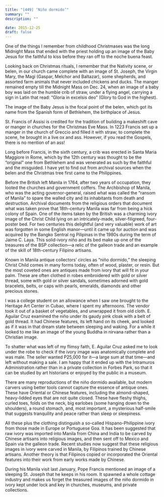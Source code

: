 ```yaml
---
title: "[449] ‘Niño dormido’"
summary: ""
description: ""

date: 2015-12-25
draft: false
---
```


One of the things I remember from childhood Christmases was the long Midnight Mass that ended with the priest holding up an image of the Baby Jesus for the faithful to kiss before they ran off to the noche buena feast.

Looking back on Christmas rituals, I remember that the Nativity scene, or belen, in our church came complete with an image of St. Joseph, the Virgin Mary, the Magi (Gaspar, Melchor and Baltazar), some shepherds, and assorted farm animals that never included chickens and ducks. The manger remained empty till the Midnight Mass on Dec. 24, when an image of a baby boy was laid on the humble crib of straw, under a flying angel, carrying a sign in Latin that read: “Gloria in excelsis deo” (Glory to God in the highest).

The image of the Baby Jesus is the focal point of the belen, which got its name from the Spanish form of Bethlehem, the birthplace of Jesus.

St. Francis of Assisi is credited for the tradition of building a makeshift cave or manger in churches for the Christmas Eve Mass. In 1223 Francis set up a manger in the church of Greccio and filled it with straw; to complete the scene, he brought in a live ox and ass. However, if you read the Gospels, there is no mention of an ass!

Long before Francis, in the sixth century, a crib was erected in Santa Maria Maggiore in Rome, which by the 12th century was thought to be the “original” one from Bethlehem and was venerated as such by the faithful and the misguided. I have yet to find out from archival sources when the belen and the Christmas tree first came to the Philippines.

Before the British left Manila in 1764, after two years of occupation, they looted the churches and government coffers. The Archbishop of Manila, who was the acting governor-general, raised what was called the “ransom of Manila” to spare the walled city and its inhabitants from death and destruction. Archival documents from the religious orders that document what was taken prove that 18th-century Manila was far from being a hick colony of Spain. One of the items taken by the British was a charming ivory image of the Christ Child lying on an intricately-made, silver-filigreed, four-poster bed. For two centuries this delightful (and very valuable) work of art was forgotten in some English manor—until it came up for auction and was acquired by the Bangko Sentral ng Pilipinas in the 1980s during the term of Jaime C. Laya. This solid-ivory niño and its bed make up one of the treasures of the BSP collection—a relic of the galleon trade and an example of the skill of 18th-century Filipino artisans.

Known in Manila antique collectors’ circles as “niño dormido,” the sleeping Christ Child comes in many forms today, often of wood, plaster, or resin. But the most coveted ones are antiques made from ivory that will fit in your palm. These are often clothed in robes embroidered with gold or silver thread, some with gold or silver sandals, sometimes adorned with gold bracelets, belts, or caps with pearls, emeralds, diamonds and other precious stones.

I was a college student on an allowance when I saw one brought to the Heritage Art Center in Cubao, where I spent my afternoons. The vendor took it out of a basket of vegetables, and unwrapped it from old cloth. E. Aguilar Cruz examined the niño under its gaudy pink cloak with a belt of gold thread. It had Chinese features, its left hand on its cheek, and looked as if it was in that dream state between sleeping and waking. For a while it looked to me like an image of the young Buddha in nirvana rather than a Christian image.

To shatter what was left of my flimsy faith, E. Aguilar Cruz asked me to look under the robe to check if the ivory image was anatomically complete and was male. The seller wanted P25,000 for it—a large sum at that time—and left without making a sale. I am happy that it ended up with the Intramuros Administration rather than in a private collection in Forbes Park, so that it can be studied by art historians or enjoyed by the public in a museum.

There are many reproductions of the niño dormido available, but modern carvers using better tools cannot capture the essence of antique ones. These have Oriental or Chinese features, including the almond-shaped, heavy-lidded eyes that are not quite closed. These have fleshy thighs, curled toes, folds on the neck, big earlobes (some hanging down to the shoulders), a round stomach, and, most important, a mysterious half-smile that suggests tranquility and peace rather than sleep or sleepiness.

All these plus the clothing distinguish a so-called Hispano-Philippine ivory from those made in Europe or Portuguese Goa. It has been suggested that raw ivory was imported into Manila from China and India to be carved by Chinese artisans into religious images, and then sent off to Mexico and Spain via the galleon trade. Recent studies now suggest that these religious images in ivory were carved in Manila, by Filipinos trained by Chinese artisans. Another theory is that Filipinos copied or incorporated the Oriental features into their work from early works made by Chinese.

During his Manila visit last January, Pope Francis mentioned an image of a sleeping St. Joseph that he keeps in his room. It spawned a whole cottage industry and makes us forget the treasured images of the niño dormido in ivory kept under lock and key in churches, museums, and private collections.
